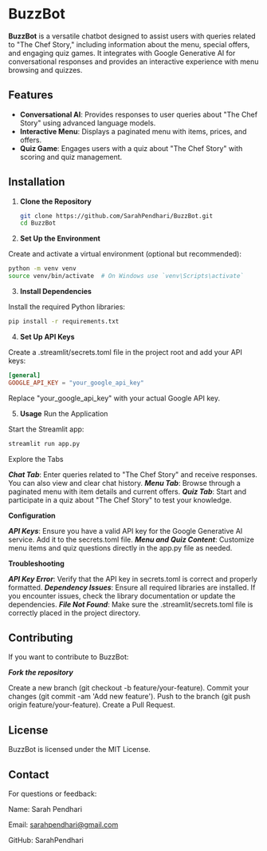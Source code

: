 # BuzzBot

**BuzzBot** is a versatile chatbot designed to assist users with queries related to "The Chef Story," including information about the menu, special offers, and engaging quiz games. It integrates with Google Generative AI for conversational responses and provides an interactive experience with menu browsing and quizzes.

## Features

- **Conversational AI**: Provides responses to user queries about "The Chef Story" using advanced language models.
- **Interactive Menu**: Displays a paginated menu with items, prices, and offers.
- **Quiz Game**: Engages users with a quiz about "The Chef Story" with scoring and quiz management.

## Installation

1. **Clone the Repository**

   ```bash
   git clone https://github.com/SarahPendhari/BuzzBot.git
   cd BuzzBot
   
2. **Set Up the Environment**

Create and activate a virtual environment (optional but recommended):

```bash
python -m venv venv
source venv/bin/activate  # On Windows use `venv\Scripts\activate`

```

3. **Install Dependencies**

Install the required Python libraries:

```bash
pip install -r requirements.txt
```

4. **Set Up API Keys**

Create a .streamlit/secrets.toml file in the project root and add your API keys:

```toml
[general]
GOOGLE_API_KEY = "your_google_api_key"
```
Replace "your_google_api_key" with your actual Google API key.

5. **Usage**
     Run the Application

Start the Streamlit app:

```bash
streamlit run app.py
```

   Explore the Tabs

***Chat Tab***: Enter queries related to "The Chef Story" and receive responses. You can also view and clear chat history.
***Menu Tab***: Browse through a paginated menu with item details and current offers.
***Quiz Tab***: Start and participate in a quiz about "The Chef Story" to test your knowledge.

**Configuration**

***API Keys***: Ensure you have a valid API key for the Google Generative AI service. Add it to the secrets.toml file.
***Menu and Quiz Content***: Customize menu items and quiz questions directly in the app.py file as needed.

**Troubleshooting**

***API Key Error***: Verify that the API key in secrets.toml is correct and properly formatted.
***Dependency Issues***: Ensure all required libraries are installed. If you encounter issues, check the library documentation or update the dependencies.
***File Not Found***: Make sure the .streamlit/secrets.toml file is correctly placed in the project directory.

## Contributing

If you want to contribute to BuzzBot:

***Fork the repository***

Create a new branch (git checkout -b feature/your-feature).
Commit your changes (git commit -am 'Add new feature').
Push to the branch (git push origin feature/your-feature).
Create a Pull Request.

## License

BuzzBot is licensed under the MIT License.

## Contact

For questions or feedback:

Name: Sarah Pendhari

Email: sarahpendhari@gmail.com

GitHub: SarahPendhari
